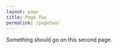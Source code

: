 ```yaml
---
layout: page
title: Page Two
permalink: /pagetwo/
---
```


Something should go on this second page.
